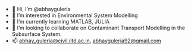 - 👋 Hi, I’m @abhayguleria
- 👀 I’m interested in Environmental System Modelling
- 🌱 I’m currently learning MATLAB, JULIA
- 💞️ I’m looking to collaborate on Contaminant Transport Modelling in the Subsurface System.
- 📫 abhay_guleria@civil.iitd.ac.in, abhayguleria92@gmail.com

<!---
abhayguleria/abhayguleria is a ✨ special ✨ repository because its `README.md` (this file) appears on your GitHub profile.
You can click the Preview link to take a look at your changes.
--->
